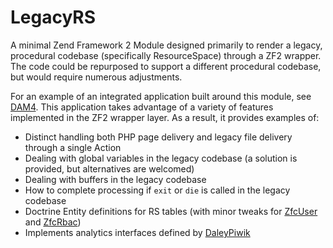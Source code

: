LegacyRS
========

A minimal Zend Framework 2 Module designed primarily to render a legacy, procedural codebase (specifically ResourceSpace) through a ZF2 wrapper.  The code could be repurposed to support a different procedural codebase, but would require numerous adjustments.

For an example of an integrated application built around this module, see [DAM4](https://github.com/claytondaley/DAM4).  This application takes advantage of a variety of features implemented in the ZF2 wrapper layer.  As a result, it provides examples of:
 
 - Distinct handling both PHP page delivery and legacy file delivery through a single Action
 - Dealing with global variables in the legacy codebase (a solution is provided, but alternatives are welcomed)
 - Dealing with buffers in the legacy codebase
 - How to complete processing if `exit` or `die` is called in the legacy codebase
 - Doctrine Entity definitions for RS tables (with minor tweaks for [ZfcUser](https://github.com/ZF-Commons/ZfcUser) and [ZfcRbac](https://github.com/ZF-Commons/zfc-rbac))
 - Implements analytics interfaces defined by [DaleyPiwik](https://github.com/claytondaley/DaleyPiwik)